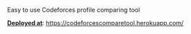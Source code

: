 Easy to use Codeforces profile comparing tool

<u>**Deployed at**</u>: https://codeforcescomparetool.herokuapp.com/